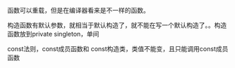 函数可以重载，但是在编译器看来是不一样的函数。

构造函数有默认参数，就相当于默认构造了，就不能在写一个默认构造了。。构造函数放到private  singleton，单间

const法则，const成员函数和 const构造类，类值不能变，且只能调用const成员函数